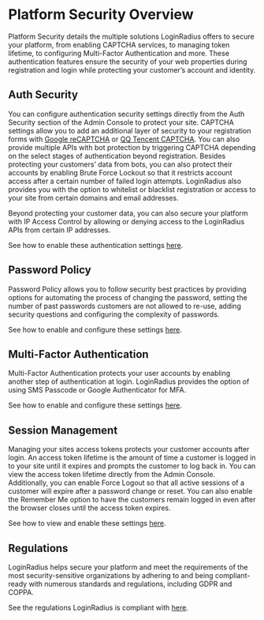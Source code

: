 # Platform Security Overview

Platform Security details the multiple solutions LoginRadius offers to secure your platform, from enabling CAPTCHA services, to managing token lifetime, to configuring Multi-Factor Authentication and more. These authentication features ensure the security of your web properties during registration and login while protecting your customer’s account and identity.

## Auth Security

You can configure authentication security settings directly from the Auth Security section of the Admin Console to protect your site. CAPTCHA settings allow you to add an additional layer of security to your registration forms with [Google reCAPTCHA](/api/v2/admin-console/platform-security/captcha-providers/google-recaptcha-configuration) or [QQ Tencent CAPTCHA](/api/v2/admin-console/platform-security/captcha-providers/tencent-captcha-configuration). You can also provide multiple APIs with bot protection by triggering CAPTCHA depending on the select stages of authentication beyond registration. Besides protecting your customers’ data from bots, you can also protect their accounts by enabling Brute Force Lockout so that it restricts account access after a certain number of failed login attempts. LoginRadius also provides you with the option to whitelist or blacklist registration or access to your site from certain domains and email addresses.

Beyond protecting your customer data, you can also secure your platform with IP Access Control by allowing or denying access to the LoginRadius APIs from certain IP addresses.

See how to enable these authentication settings [here](/api/v2/admin-console/platform-security/auth-security-configuration).

## Password Policy

Password Policy allows you to follow security best practices by providing options for automating the process of changing the password, setting the number of past passwords customers are not allowed to re-use, adding security questions and configuring the complexity of passwords.

See how to enable and configure these settings [here](/api/v2/admin-console/platform-security/password-policy).

## Multi-Factor Authentication

Multi-Factor Authentication protects your user accounts by enabling another step of authentication at login. LoginRadius provides the option of using SMS Passcode or Google Authenticator for MFA.

See how to enable and configure these settings [here](/api/v2/admin-console/platform-security/multi-factor-auth).

## Session Management

Managing your sites access tokens protects your customer accounts after login. An access token lifetime is the amount of time a customer is logged in to your site until it expires and prompts the customer to log back in. You can view the access token lifetime directly from the Admin Console. Additionally, you can enable Force Logout so that all active sessions of a customer will expire after a password change or reset. You can also enable the Remember Me option to have the customers remain logged in even after the browser closes until the access token expires.

See how to view and enable these settings [here](/api/v2/admin-console/platform-security/session-management).

## Regulations

LoginRadius helps secure your platform and meet the requirements of the most security-sensitive organizations by adhering to and being compliant-ready with numerous standards and regulations, including GDPR and COPPA.

See the regulations LoginRadius is compliant with [here](/api/v2/admin-console/platform-security/regulations).
